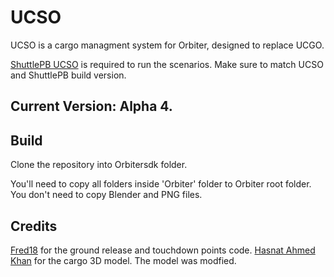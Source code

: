 # UCSO
UCSO is a cargo managment system for Orbiter, designed to replace UCGO.

[ShuttlePB UCSO](https://github.com/abdullah-radwan/ShuttlePB_UCSO) is required to run the scenarios. Make sure to match UCSO and ShuttlePB build version.

## Current Version: Alpha 4.

## Build
Clone the repository into Orbitersdk folder.

You'll need to copy all folders inside 'Orbiter' folder to Orbiter root folder. You don't need to copy Blender and PNG files.

## Credits
[Fred18](https://www.orbiter-forum.com/member.php?u=8871) for the ground release and touchdown points code.
[Hasnat Ahmed Khan](https://sketchfab.com/3d-models/container-92bd84031ebc4ddcbf3b3d3689c4bf31) for the cargo 3D model. The model was modfied.